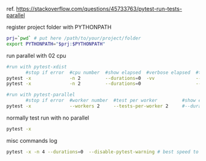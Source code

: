 ref. https://stackoverflow.com/questions/45733763/pytest-run-tests-parallel

register project folder with PYTHONPATH
```bash
prj=`pwd` # put here /path/to/your/project/folder
export PYTHONPATH="$prj:$PYTHONPATH"
```

run parallel with 02 cpu
```bash
#run with pytest-xdist
       #stop if error  #cpu number  #show elapsed  #verbose elapsed  #turn off warning         
pytest -x              -n 2         --durations=0  -vv               --disable-pytest-warning  
pytest -x              -n 2         --durations=0                    --disable-pytest-warning  

#run with pytest-parallel
       #stop if error  #worker number  #test per worker         #show elapsed  #verbose elapsed  #turn off warning         
pytest -x              --workers 2     --tests-per-worker 2     #--durations=0  -vv               --disable-pytest-warning  
```

normally test run with no parallel
```bash
pytest -x
```

misc commands log
```bash
pytest -x -n 4 --durations=0  --disable-pytest-warning # best speed to run total of 04 test methods #TODO should it be -n $number_of_test_methods?  
```
